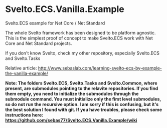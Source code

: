 # Svelto.ECS.Vanilla.Example
Svelto.ECS example for Net Core / Net Standard

The whole Svelto framework has been designed to be platform agnostic. This is the simplest proof of concept to make Svelto.ECS work with Net Core and Net Standard projects. 

If you don't know Svelto, check my other repository, especially Svelto.ECS and Svelto.Tasks

Relative article: http://www.sebaslab.com/learning-svelto-ecs-by-example-the-vanilla-example/

**Note: The folders Svelto.ECS, Svelto.Tasks and Svelto.Common, where present, are submodules pointing to the relavite repositories. If you find them empty, you need to initialize the submodules through the submodule command. You must initialize only the first level submodules, so do not run the recursive option. I am sorry if this is confusing, but it's the best solution I found with git. If you have troubles, please check some instructions here: https://github.com/sebas77/Svelto.ECS.Vanilla.Example/wiki**
